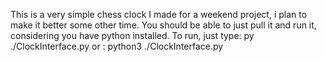 This is a very simple chess clock I made for a weekend project,
i plan to make it better some other time.
You should be able to just pull it and run it, considering you have python installed.
To run, just type: py ./ClockInterface.py 
or : python3 ./ClockInterface.py 

